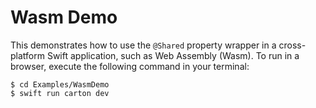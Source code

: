 # Wasm Demo

This demonstrates how to use the `@Shared` property wrapper in a cross-platform Swift application,
such as Web Assembly (Wasm). To run in a browser, execute the following command in your terminal:

```shell
$ cd Examples/WasmDemo
$ swift run carton dev
```
